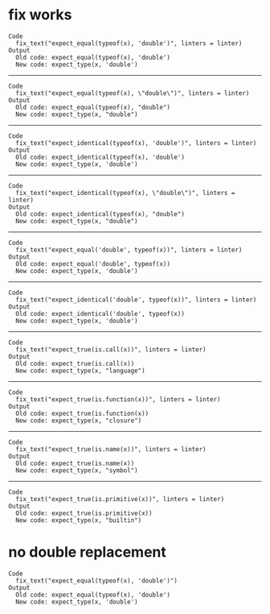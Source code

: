 # fix works

    Code
      fix_text("expect_equal(typeof(x), 'double')", linters = linter)
    Output
      Old code: expect_equal(typeof(x), 'double') 
      New code: expect_type(x, 'double') 

---

    Code
      fix_text("expect_equal(typeof(x), \"double\")", linters = linter)
    Output
      Old code: expect_equal(typeof(x), "double") 
      New code: expect_type(x, "double") 

---

    Code
      fix_text("expect_identical(typeof(x), 'double')", linters = linter)
    Output
      Old code: expect_identical(typeof(x), 'double') 
      New code: expect_type(x, 'double') 

---

    Code
      fix_text("expect_identical(typeof(x), \"double\")", linters = linter)
    Output
      Old code: expect_identical(typeof(x), "double") 
      New code: expect_type(x, "double") 

---

    Code
      fix_text("expect_equal('double', typeof(x))", linters = linter)
    Output
      Old code: expect_equal('double', typeof(x)) 
      New code: expect_type(x, 'double') 

---

    Code
      fix_text("expect_identical('double', typeof(x))", linters = linter)
    Output
      Old code: expect_identical('double', typeof(x)) 
      New code: expect_type(x, 'double') 

---

    Code
      fix_text("expect_true(is.call(x))", linters = linter)
    Output
      Old code: expect_true(is.call(x)) 
      New code: expect_type(x, "language") 

---

    Code
      fix_text("expect_true(is.function(x))", linters = linter)
    Output
      Old code: expect_true(is.function(x)) 
      New code: expect_type(x, "closure") 

---

    Code
      fix_text("expect_true(is.name(x))", linters = linter)
    Output
      Old code: expect_true(is.name(x)) 
      New code: expect_type(x, "symbol") 

---

    Code
      fix_text("expect_true(is.primitive(x))", linters = linter)
    Output
      Old code: expect_true(is.primitive(x)) 
      New code: expect_type(x, "builtin") 

# no double replacement

    Code
      fix_text("expect_equal(typeof(x), 'double')")
    Output
      Old code: expect_equal(typeof(x), 'double') 
      New code: expect_type(x, 'double') 

